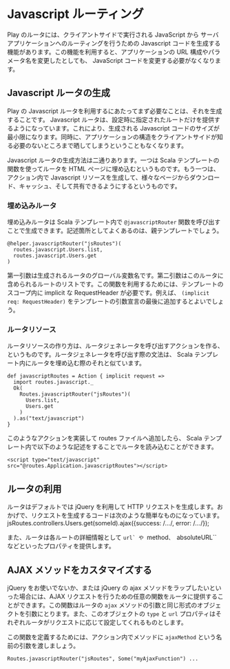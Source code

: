 <!-- translated -->
<!--
# Javascript Routing
-->
# Javascript ルーティング

<!--
The play router is able to generate Javascript code to handle routing from Javascript running client side back to your
application.  This aids in refactoring your application, if you change the structure of your URLs or parameter names,
your Javascript gets automatically updated to use that new structure.
-->
Play のルータには、クライアントサイドで実行される JavaScript から サーバアプリケーションへのルーティングを行うための Javascript コードを生成する機能があります。この機能を利用すると、アプリケーションの URL 構成やパラメータ名を変更したとしても、 JavaScript コードを変更する必要がなくなります。

<!--
## Generating a Javascript router
-->
## Javascript ルータの生成

<!--
The first step to using Plays Javascript router is to generate it.  The router will only expose the routes that you
explicitly tell it to, thus minimising the size of the Javascript code and also avoiding unnecessarily giving away all
the information about the structure of your application.
-->
Play の Javascript ルータを利用するにあたってまず必要なことは、それを生成することです。 Javascript ルータは、設定時に指定されたルートだけを提供するようになっています。これにより、生成される Javascript コードのサイズが最小限になります。同時に、アプリケーションの構造をクライアントサイドが知る必要のないところまで晒してしまうということもなくなります。

<!--
There are two ways to generate a Javascript router, one is to embed the router in the HTML page using template
directives, the other is to generate Javascript resources in an action that can be downloaded, cached and shared between
pages.
-->
Javascript ルータの生成方法は二通りあります。一つは Scala テンプレートの関数を使ってルータを HTML ページに埋め込むというものです。もう一つは、アクション内で Javascript リソースを生成して、様々なページからダウンロード、キャッシュ、そして共有できるようにするというものです。

<!--
### Embedded router
-->
### 埋め込みルータ

<!--
An embedded router can be generated using the ``@javascriptRouter`` directive inside a Scala template.  Typically this
might be done inside the main decorating template.
-->
埋め込みルータは Scala テンプレート内で ``@javascriptRouter`` 関数を呼び出すことで生成できます。記述箇所としてよくあるのは、親テンプレートでしょう。

    @helper.javascriptRouter("jsRoutes")(
      routes.javascript.Users.list,
      routes.javascript.Users.get
    )

<!--
The first parameter is the name of the global variable that the router will be placed in.  The second parameter is the
list of Javascript routes that should be included in this router.  In order to use this function, your template must
have an implicit RequestHeader in scope, for example this can be made available by adding ``(implicit req:
RequestHeader)`` to the end of your paramteer declarations.
-->
第一引数は生成されるルータのグローバル変数名です。第二引数はこのルータに含められるルートのリストです。この関数を利用するためには、テンプレートのスコープ内に implicit な RequestHeader が必要です。例えば、 ``(implicit req: RequestHeader)`` をテンプレートの引数宣言の最後に追加するとよいでしょう。

<!--
### Router resource
-->
### ルータリソース

<!--
A router resource can be generated by creating an action that invokes the router generator.  It has a similar syntax to
embedding the router in a template:  
-->
ルータリソースの作り方は、ルータジェネレータを呼び出すアクションを作る、というものです。ルータジェネレータを呼び出す際の文法は、 Scala テンプレート内にルータを埋め込む際のそれと似ています。

    def javascriptRoutes = Action { implicit request =>
      import routes.javascript._
      Ok(
        Routes.javascriptRouter("jsRoutes")(
          Users.list,
          Users.get
        )
      ).as("text/javascript")
    }

<!--
Having implemented this action, and of course adding it to your routes file, you can then include it as a resource in
your templates:
-->
このようなアクションを実装して routes ファイルへ追加したら、 Scala テンプレート内で以下のような記述をすることでルータを読み込むことができます。

    <script type="text/javascript" src="@routes.Application.javascriptRoutes"></script>

<!--
## Using the router
-->
## ルータの利用

<!--
The router uses jQuery by default to make requests.  Making a call is as simple as:
-->
ルータはデフォルトでは jQuery を利用して HTTP リクエストを生成します。おかげで、リクエストを生成するコードは次のような簡単なものになっています。
    jsRoutes.controllers.Users.get(someId).ajax({success: /*...*/, error: /*...*/});

<!--
The router also makes a few other pieces of information available, such as the ``url``, the ``method`` and the
``absoluteURL``, as properties on the route.
-->
また、ルータは各ルートの詳細情報として ``url` や ``method``、 ``absoluteURL`` などといったプロパティを提供します。

<!--
## Using a custom ajax method
-->
## AJAX メソッドをカスタマイズする

<!--
If jQuery isn't your thing, or if you'd like to decorate the jQuery ajax method in some way, you can provide a function
to the router to use to perform ajax queries.  This function must accept the object that is passed to the ``ajax``
router method, and should expect the router to have set the ``type`` and ``url`` properties on it to the appropriate
method and url for the router request.
-->
jQuery をお使いでないか、または jQuery の ajax メソッドをラップしたいといった場合には、AJAX リクエストを行うための任意の関数をルータに提供することができます。この関数はルータの ``ajax`` メソッドの引数と同じ形式のオブジェクトを引数にとります。また、このオブジェクトの ``type`` と ``url`` プロパティはそれぞれルータがリクエストに応じて設定してくれるものとします。

<!--
To define this function, in your action pass the ``ajaxMethod`` method parameter, eg:
-->
この関数を定義するためには、アクション内でメソッドに ``ajaxMethod`` という名前の引数を渡しましょう。

    Routes.javascriptRouter("jsRoutes", Some("myAjaxFunction") ...

